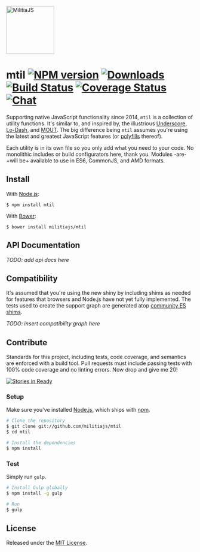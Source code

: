 <a href="http://militiajs.github.io/"><img alt="MilitiaJS" src="http://militiajs.github.io/assets/media/militia.svg" width="128" /></a>

# mtil [![NPM version][npm-img]][npm-url] [![Downloads][downloads-img]][npm-url] [![Build Status][travis-img]][travis-url] [![Coverage Status][coveralls-img]][coveralls-url] [![Chat][gitter-img]][gitter-url]

Supporting native JavaScript functionality since 2014, `mtil` is a collection of utility functions. It's similar to, and inspired by, the illustrious [Underscore][underscore], [Lo-Dash][lodash], and [MOUT][mout]. The big difference being `mtil` assumes you're using the latest and greatest JavaScript features (or [polyfills][shims] thereof).

Each utility is in its own file so you only add what you need to your code. No monolithic includes or build configurators here, thank you. Modules -are- +will be+ available to use in ES6, CommonJS, and AMD formats.

## Install

With [Node.js](http://nodejs.org):

    $ npm install mtil

With [Bower](http://bower.io):

    $ bower install militiajs/mtil

## API Documentation

_TODO: add api docs here_

## Compatibility

It's assumed that you're using the new shiny by including shims as needed for features that browsers and Node.js have not yet fully implemented. The tests used to create the support graph are generated atop [community ES shims][shims].

_TODO: insert compatibility graph here_

## Contribute

Standards for this project, including tests, code coverage, and semantics are enforced with a build tool. Pull requests must include passing tests with 100% code coverage and no linting errors. Now drop and give me 20!

[![Stories in Ready][waffle-img]][waffle-url]

### Setup

Make sure you've installed [Node.js](http://nodejs.org), which ships with [npm](http://npmjs.org).

```sh
# Clone the repository
$ git clone git://github.com/militiajs/mtil
$ cd mtil

# Install the dependencies
$ npm install
```

### Test

Simply run `gulp`.

```sh
# Install Gulp globally
$ npm install -g gulp

# Run
$ gulp
```

## License

Released under the [MIT License](http://www.opensource.org/licenses/mit-license.php).

[coveralls-img]: http://img.shields.io/coveralls/militiajs/mtil/master.svg?style=flat-square
[coveralls-url]: https://coveralls.io/r/militiajs/mtil
[downloads-img]: http://img.shields.io/npm/dm/mtil.svg?style=flat-square
[gitter-img]:    http://img.shields.io/badge/gitter-militiajs/mtil-blue.svg?style=flat-square
[gitter-url]:    https://gitter.im/militiajs/mtil
[npm-img]:       http://img.shields.io/npm/v/mtil.svg?style=flat-square
[npm-url]:       https://npmjs.org/package/mtil
[travis-img]:    http://img.shields.io/travis/militiajs/mtil.svg?style=flat-square
[travis-url]:    https://travis-ci.org/militiajs/mtil
[waffle-img]:    https://badge.waffle.io/militiajs/mtil.png?label=ready&title=Ready
[waffle-url]:    http://waffle.io/militiajs/mtil

[lodash]:     http://lodash.com/
[mout]:       http://moutjs.com/
[shims]:      https://github.com/es-shims/
[underscore]: http://underscorejs.org/
